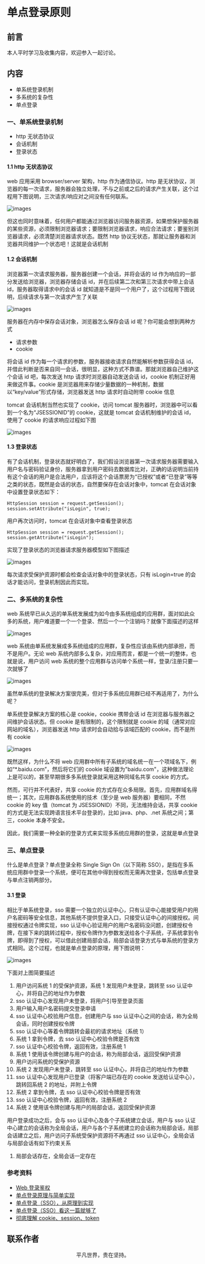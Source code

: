 # 单点登录原则

## 前言

本人平时学习及收集内容，欢迎参入一起讨论。

## 内容

- 单系统登录机制
- 多系统的复杂性
- 单点登录

### 一、单系统登录机制

- http 无状态协议
- 会话机制
- 登录状态

#### 1.1 http 无状态协议

web 应用采用 browser/server 架构，http 作为通信协议。http 是无状协议，浏览器的每一次请求，服务器会独立处理，不与之前或之后的请求产生关联，这个过程用下图说明，三次请求/响应对之间没有任何联系。

![images](login02.png)

但这也同时意味着，任何用户都能通过浏览器访问服务器资源，如果想保护服务器的某些资源，必须限制浏览器请求；要限制浏览器请求，响应合法请求；要鉴别浏览器请求，必须清楚浏览器请求状态。既然 http 协议无状态，那就让服务器和浏览器共同维护一个状态吧！这就是会话机制

#### 1.2 会话机制

浏览器第一次请求服务器，服务器创建一个会话，并将会话的 Id 作为响应的一部分发送给浏览器，浏览器存储会话 id，并在后续第二次和第三次请求中带上会话 id，服务器取得请求中的会话 id 就知道是不是同一个用户了，这个过程用下图说明，后续请求与第一次请求产生了关联

![images](login03.png)

服务器在内存中保存会话对象，浏览器怎么保存会话 id 呢？你可能会想到两种方式

- 请求参数
- cookie

将会话 id 作为每一个请求的参数，服务器接收请求自然能解析参数获得会话 id，并借此判断是否来自同一会话，很明显，这种方式不靠谱。那就浏览器自己维护这个会话 id 吧，每次发送 http 请求时浏览器自动发送会话 id，cookie 机制正好用来做这件事。cookie 是浏览器用来存储少量数据的一种机制，数据以“key/value”形式存储，浏览器发送 http 请求时自动附带 cookie 信息

tomcat 会话机制当然也实现了 cookie，访问 tomcat 服务器时，浏览器中可以看到一个名为“JSESSIONID”的 cookie，这就是 tomcat 会话机制维护的会话 id，使用了 cookie 的请求响应过程如下图

![images](login04.png)

#### 1.3 登录状态

有了会话机制，登录状态就好明白了，我们假设浏览器第一次请求服务器需要输入用户名与密码验证身份，服务器拿到用户密码去数据库比对，正确的话说明当前持有这个会话的用户是合法用户，应该将这个会话票房为“已授权”或者“已登录”等等之类的状态，既然是会话的状态，自然要保存在会话对象中，tomcat 在会话对象中设置登录状态如下：

```
HttpSession session = request.getSession();
session.setAttribute("isLogin", true);
```

用户再次访问时，tomcat 在会话对象中查看登录状态

```
HttpSession session = request.getSession();
session.getAttribute("isLogin");
```

实现了登录状态的浏览器请求服务器模型如下图描述

![images](login05.png)

每次请求受保护资源时都会检查会话对象中的登录状态，只有 isLogin=true 的会话才能访问，登录机制因此而实现。

### 二、多系统的复杂性

web 系统早已从久远的单系统发展成为如今由多系统组成的应用群，面对如此众多的系统，用户难道要一个一个登录、然后一个一个注销吗？就像下面描述的这样

![images](login06.png)

web 系统由单系统发展成多系统组成的应用群，复杂性应该由系统内部承担，而不是用户。无论 web 系统内部多么复杂，对应用而言，都是一个统一的整体，也就是说，用户访问 web 系统的整个应用群与访问单个系统一样，登录/注册只要一次就够了

![images](login07.png)

虽然单系统的登录解决方案很完美，但对于多系统应用群已经不再适用了，为什么呢？

单系统登录解决方案的核心是 cookie，cookie 携带会话 id 在浏览器与服务器之间维护会话状态。但 cookie 是有限制的，这个限制就是 cookie 的域（通常对应网站的域名），浏览器发送 http 请求时会自动拾与该域匹配的 cookie，而不是所有 cookie

![images](login08.png)

既然这样，为什么不将 web 应用群中所有子系统的域名统一在一个项域名下，例如“\*.baidu.com”，然后将它们的 cookie 域设置为"baidu.com"，这种做法理论上是可以的，甚至早期很多多系统登录就采用这种同域名共享 cookie 的方式。

然而，可行并不代表好，共享 cookie 的方式存在众多局限。首先，应用群域名得统一；其次，应用群各系统使用的技术（至少是 web 服务器）要相同，不然 cookie 的 key 值（tomcat 为 JSESSIONID）不同，无法维持会话，共享 cookie 的方式是无法实现跨语言技术平台登录的，比如 java、php、.net 系统之间；第三，cookie 本身不安全。

因此，我们需要一种全新的登录方式来实现多系统应用群的登录，这就是单点登录

### 三、单点登录

什么是单点登录？单点登录全称 Single Sign On（以下简称 SSO），是指在多系统应用群中登录一个系统，便可在其他中得到授权而无需再次登录，包括单点登录与单点注销两部分。

#### 3.1 登录

相比于单系统登录，sso 需要一个独立的认证中心，只有认证中心能接受用户的用户名密码等安全信息，其他系统不提供登录入口，只接受认证中心的间接授权。间接授权通过令牌实现，sso 认证中心验证用户的用户名密码没问题，创建授权令牌，在接下来的跳转过程中，授权令牌作为参数发送给各个子系统，子系统拿到令牌，即得到了授权，可以借此创建局部会话，局部会话登录方式与单系统的登录方式相同。这个过程，也就是单点登录的原理，用下图说明：

![images](login09.png)

下面对上图简要描述

1. 用户访问系统 1 的受保护资源，系统 1 发现用户未登录，跳转至 sso 认证中心，并将自己的地址作为参数
2. sso 认证中心发现用户未登录，将用户引导至登录页面
3. 用户输入用户名密码提交登录申请
4. sso 认证中心校验用户信息，创建用户与 sso 认证中心之间的会话，称为全局会话，同时创建授权令牌
5. sso 认证中心等着令牌跳转会最初的请求地址（系统 1）
6. 系统 1 拿到令牌，去 sso 认证中心校验令牌是否有效
7. sso 认证中心校验令牌，返回有效，注册系统 1
8. 系统 1 使用该令牌创建与用户的会话，称为局部会话，返回受保护资源
9. 用户访问系统的受保护资源
10. 系统 2 发现用户未登录，跳转至 sso 认证中心，并将自己的地址作为参数
11. sso 认证中心发现用户已登录（将客户端已存在的 cookie 发送给认证中心），跳转回系统 2 的地址，并附上令牌
12. 系统 2 拿到令牌，去 sso 认证中心校验令牌是否有效
13. sso 认证中心校验令牌，返回有效，注册系统 2
14. 系统 2 使用该令牌创建与用户的局部会话，返回受保护资源

用户登录成功之后，会与 sso 认证中心及各个子系统建立会话，用户与 sso 认证中心建立的会话称为全局会话，用户与各个子系统建立的会话称为局部会话，局部会话建立之后，用户访问子系统受保护资源将不再通过 sso 认证中心，全局会话与局部会话有如下约束关系

1. 局部会话存在，全局会话一定存在

### 参考资料

- [Web 登录鉴权](https://lmjben.github.io/blog/osi-web-login.html#session-cookie)
- [单点登录原理与简单实现](https://www.cnblogs.com/ywlaker/p/6113927.html)
- [单点登录（SSO），从原理到实现](https://www.cnblogs.com/ywlaker/p/6113927.html)
- [单点登录（SSO）看这一篇就够了](https://yq.aliyun.com/articles/636281)
- [彻底理解 cookie、session、token](https://mp.weixin.qq.com/s/1Kh18uyEJzM21mc2l5MMCg)

## 联系作者

<div align="center">
    <p>
        平凡世界，贵在坚持。
    </p>
    <img :src="$withBase('/about/contact.png')" />
</div>
